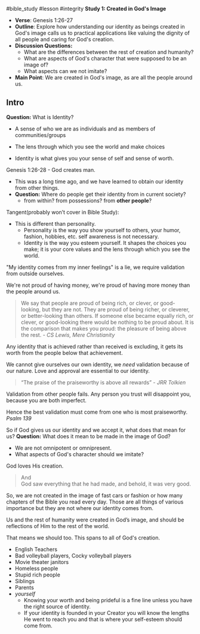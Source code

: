 
#bible_study #lesson  #integrity 
**Study 1: Created in God's Image**
- **Verse**: Genesis 1:26-27
- **Outline**: Explore how understanding our identity as beings created in God's image calls us to practical applications like valuing the dignity of all people and caring for God's creation.
- **Discussion Questions:**
	- What are the differences between the rest of creation and humanity?
	- What are aspects of God's character that were supposed to be an image of?
	- What aspects can we not imitate?
- **Main Point**: We are created in God's image, as are all the people around us.

## Intro
**Question:** What is Identity?
- A sense of who we are as individuals and as members of communities/groups
* The lens through which you see the world and make choices
- Identity is what gives you your sense of self and sense of worth. 

Genesis 1:26-28 - God creates man.
* This was a long time ago, and we have learned to obtain our identity from other things.
* **Question:** Where do people get their identity from in current society?
	* from within? from possessions? from **other people**?

Tangent(probably won’t cover in Bible Study): 
* This is different than personality.
	* Personality is the way you show yourself to others, your humor, fashion, hobbies, etc.
		self awareness is not necessary.
	* Identity is the way you esteem yourself. It shapes the choices you make; it is your core values and the lens through which you see the world.

"My identity comes from my inner feelings" is a lie, we require validation from outside ourselves.

We're not proud of having money, we're proud of having more money than the people around us.
> We say that people are proud of being rich, or clever, or good-looking, but they are not. They are proud of being richer, or cleverer, or better-looking than others. If someone else became equally rich, or clever, or good-looking there would be nothing to be proud about. It is the comparison that makes you proud: the pleasure of being above the rest.
> *\- CS Lewis, Mere Christianity*

 Any identity that is achieved rather than received is excluding, it gets its worth from the people below that achievement.

We cannot give ourselves our own identity, we *need* validation because of our nature.
Love and approval are essential to our identity.

>“The praise of the praiseworthy is above all rewards”
 *\- JRR Tolkien*

Validation from other people fails.
Any person you trust will disappoint you, because you are both imperfect.

Hence the best validation must come from one who is most praiseworthy.
*Psalm 139*

So if God gives us our identity and we accept it, what does that mean for us?
**Question:** What does it mean to be made in the image of God?
* We are not omnipotent or omnipresent.
* What aspects of God's character should we imitate?

God loves His creation.
> And God saw everything that he had made, and behold, it was very good.

So, we are not created in the image of fast cars or fashion or how many chapters of the Bible you read every day. Those are all things of various importance but they are not where our identity comes from. 

Us and the rest of humanity were created in God’s image, and should be reflections of Him to the rest of the world. 

That means we should too.
This spans to all of God's creation. 
* English Teachers
* Bad volleyball players, Cocky volleyball players
* Movie theater janitors
* Homeless people
* Stupid rich people
* Siblings
* Parents
* *yourself* 
	* Knowing your worth and being prideful is a fine line unless you have the right source of identity.
	* If your identity is founded in your Creator you will know the lengths He went to reach you and that is where your self-esteem should come from.





